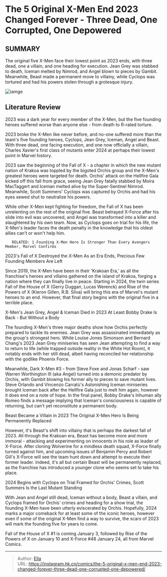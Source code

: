 # The 5 Original X-Men End 2023 Changed Forever - Three Dead, One Corrupted, One Depowered


## SUMMARY 



  The original five X-Men face their lowest point as 2023 ends, with three dead, one a villain, and one heading for execution.   Jean Grey was stabbed to death, Iceman melted by Nimrod, and Angel blown to pieces by Gambit.   Meanwhile, Beast made a permanent move to villainy, while Cyclops was tortured and had his powers stolen through a grotesque injury.  

![iamge](https://static1.srcdn.com/wordpress/wp-content/uploads/2023/12/original-x-men-with-an-alarming-red-motif-cyclops-jean-grey-iceman-angel-beast.jpg)

## Literature Review

2023 was a dark year for every member of the X-Men, but the five founding heroes suffered worse than anyone else - from death to R-rated torture.




2023 broke the X-Men like never before, and no-one suffered more than the team&#39;s five founding heroes, Cyclops, Jean Grey, Iceman, Angel and Beast. With three dead, one facing execution, and one now officially a villain, Charles Xavier&#39;s first class of mutants enter 2024 at perhaps their lowest point in Marvel history.




2023 saw the beginning of the Fall of X - a chapter in which the new mutant nation of Krakoa was toppled by the bigoted Orchis group and the X-Men&#39;s greatest heroes were targeted for death. Orchis&#39; attack on the Hellfire Gala kicked off this fall from grace, seeing Jean Grey fatally stabbed by Moira MacTaggert and Iceman melted alive by the Super-Sentinel Nimrod. Meanwhile, Scott Summers&#39; Cyclops was captured by Orchis and had his eyes sewed shut to neutralize his powers.

         

While other X-Men kept fighting for freedom, the Fall of X has been unrelenting on the rest of the original five. Beast betrayed X-Force after his slide into evil was uncovered, and Angel was transformed into a killer and slaughtered by his own team. Now, as Cyclops goes on trial for his life, the X-Men&#39;s leader faces the death penalty in the knowledge that his oldest allies can&#39;t or won&#39;t help him.




       RELATED: 1 Founding X-Men Hero Is Stronger Than Every Avengers Member, Marvel Confirms 


 2023&#39;s Fall of X Destroyed the X-Men 
As an Era Ends, Precious Few Founding Members Are Left
          

Since 2019, the X-Men have been in their &#39;Krakoan Era,&#39; as all the franchise&#39;s heroes and villains gathered on the island of Krakoa, forging a nation where they can finally live in peace. Starting in 2024, the twin series Fall of the House of X (Gerry Duggan, Lucas Werenck) and Rise of the Powers of X (Kieron Gillen, R.B. Silva) will bring this era of Marvel&#39;s mutant heroes to an end. However, that final story begins with the original five in a terrible place.



 X-Men&#39;s Jean Grey, Angel &amp; Iceman Died in 2023 
At Least Bobby Drake Is Back - But Without a Body
         




The founding X-Men&#39;s three major deaths show how Orchis perfectly prepared to tackle its enemies. Jean Grey was assassinated immediately as the group&#39;s strongest hero. While Louise Jones Simonson and Bernard Chang&#39;s 2023 Jean Grey miniseries has seen Jean attempting to find a way to return to life (while trapped outside reality in the White Hot Room), it notably ends with her still dead, albeit having reconciled her relationship with the godlike Phoenix Force.

Meanwhile, Dark X-Men #3 - from Steve Foxe and Jonas Scharf - saw Warren Worthington III (aka Angel) turned into a demonic predator by Orchis, with Gambit blowing his former ally to pieces to save mutant lives. Steve Orlando and Vincenzo Carratù&#39;s Astonishing Iceman miniseries brought Iceman back after the Hellfire Gala just to melt him again, however it does end on a note of hope. In the final panel, Bobby Drake&#39;s Inhuman ally Romeo finds a message implying that Iceman&#39;s consciousness is capable of returning, but can&#39;t yet reconstitute a permanent body.






 Beast Became a Villain in 2023 
The Original X-Men Hero Is Being Permanently Replaced
         

However, it&#39;s Beast&#39;s shift into villainy that is perhaps the darkest fall of 2023. All through the Krakoan era, Beast has become more and more immoral - attacking and experimenting on innocents in his role as leader of X-Force. After cloning Wolverine for a mindless death squad, X-Force finally turned against him, and upcoming issues of Benjamin Percy and Robert Gill&#39;s X-Force will see the team hunt down and attempt to execute their former leader. Indeed, it&#39;s all but certain Beast will be permanently replaced, as the franchise has introduced a younger clone who seems set to take his place.



 2024 Begins with Cyclops on Trial 
Framed for Orchis&#39; Crimes, Scott Summers Is the Last Mutant Standing
          




With Jean and Angel still dead, Iceman without a body, Beast a villain, and Cyclops framed for Orchis&#39; crimes and heading for a show trial, the founding X-Men have been utterly eviscerated by Orchis. Hopefully, 2024 marks a major comeback for at least some of the iconic heroes, however even if some of the original X-Men find a way to survive, the scars of 2023 will mark the founding five for years to come.

Fall of the House of X #1 is coming January 3, followed by Rise of the Powers of X on January 10 and X-Force #48 January 24, all from Marvel Comics.



---

> Author: [Ella](https://instagram.hk.cn/)  
> URL: https://instagram.hk.cn/comics/the-5-original-x-men-end-2023-changed-forever-three-dead-one-corrupted-one-depowered/  

